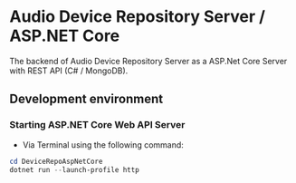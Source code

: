 # Audio Device Repository Server / ASP.NET Core 

The backend of Audio Device Repository Server as a ASP.Net Core Server with REST API (C# / MongoDB).


## Development environment

### Starting ASP.NET Core Web API Server

- Via Terminal using the following command:

```powershell or bash
cd DeviceRepoAspNetCore
dotnet run --launch-profile http
```

